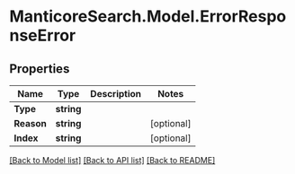 # ManticoreSearch.Model.ErrorResponseError

## Properties

Name | Type | Description | Notes
------------ | ------------- | ------------- | -------------
**Type** | **string** |  | 
**Reason** | **string** |  | [optional] 
**Index** | **string** |  | [optional] 

[[Back to Model list]](../README.md#documentation-for-models) [[Back to API list]](../README.md#documentation-for-api-endpoints) [[Back to README]](../README.md)

